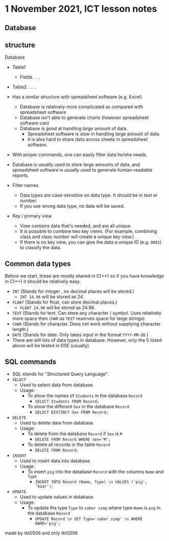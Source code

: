# 1 November 2021, ICT lesson notes ##

## Database ##

## structure ## 
Database 
  - Table1  
    - Fields
    .
    .
    .
  - Table2
  .
  .
  .
  .
  
- Has a similar structure with spreadsheet software (e.g. Excel)
  - Database is relatively more complicated as compared with spreadsheet software
  - Database isn't able to generate charts (however spreadsheet software can)
  - Database is good at handling large amount of data.
    - Spreadsheet software is slow in handling large amount of data.
    - It is also hard to share data across sheets in spreadsheet software. 
- With proper commands, one can easily filter data he/she needs.
- Database is usually used to store large amounts of data, and spreadsheet software is usually used to generate human-readable reports.
- Filter names
  - Data types are case-sensitive on data type. It should be in text or number.
  - If you use wrong data type, no data will be saved.
- Key / primary view
  - View contains data that's needed, and are all unique.
  - It is possible to combine two key views. (For example, combining class and class number will create a unique key view.)
  - If there is no key view, you can give the data a unique ID (e.g. `0001`) to classify the data.

## Common data types ## 
Before we start, these are mostly shared in C(++) so if you have knowledge in C(++) it should be relatively easy.
- `INT` (Stands for integer , no decimal places will be stored.)
  - `INT 24.96` will be stored as 24.
- `FLOAT` (Stands for float, can store decimal places.)
  - `FLOAT 24.96` will be stored as 24.96.
- `TEXT` (Stands for text. Can store any character / symbol. Uses relatively more space then `CHAR` as `TEXT` reserves space for large strings)
- `CHAR` (Stands for character. Does not work without supplying character length.)
- `DATE` (Stands for date. Only takes input in the format `YYYY-MM-DD` )
- There are still lots of data types in database. However, only the 5 listed above will be tested in DSE (usually).

## SQL commands ##
- SQL stands for "Structured Query Language".
- `SELECT`
  - Used to select data from database.
  - Usage:
    - To show the names of `Students` in the database `Record`
      - `SELECT Students FROM Record;`
    - To show the different `Sex` in the database `Record`
      - `SELECT DISTINCT Sex FROM Record;`
- `DELETE` 
  - Used to delete data from database.
  - Usage:
    - To delete from the database `Record` if `Sex` is `M`
        - `DELETE FROM Record WHERE Sex='M';`
    - To delete all records in the table `Record`
        - `DELETE FROM Record;`
- `INSERT` 
  - Used to insert data into database.
  - Usage:
    - To insert `pig` into the database `Record` with the columns `Name` and `Type`
        - `INSERT INTO Record (Name, Type) \n
           VALUES ('pig', 'boar');`
- `UPDATE`
  - Used to update values in database.
  - Usage:
    - To update the type `Type` to `saber simp` where type `Name` is `pig` in the database `Record`
      - `UPDATE Record \n
         SET Type='saber simp' \n
         WHERE NAME='pig';`

made by tkt0506 and only tkt0506